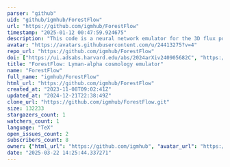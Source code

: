 ```yaml
---
parser: "github"
uid: "github/igmhub/ForestFlow"
url: "https://github.com/igmhub/ForestFlow"
timestamp: "2025-01-12 00:47:59.924675"
description: "This code is a neural network emulator for the 3D flux power spectrum of the Lyman-alpha forest"
avatar: "https://avatars.githubusercontent.com/u/24413275?v=4"
repo_url: "https://github.com/igmhub/ForestFlow"
doi: ["https://ui.adsabs.harvard.edu/abs/2024arXiv240905682C", "https://ui.adsabs.harvard.edu/abs/2024ascl.soft12022C/abstract"]
title: "ForestFlow: Lyman-alpha cosmology emulator"
name: "ForestFlow"
full_name: "igmhub/ForestFlow"
html_url: "https://github.com/igmhub/ForestFlow"
created_at: "2023-11-08T09:02:41Z"
updated_at: "2024-12-21T22:38:49Z"
clone_url: "https://github.com/igmhub/ForestFlow.git"
size: 132233
stargazers_count: 1
watchers_count: 1
language: "TeX"
open_issues_count: 2
subscribers_count: 8
owner: {"html_url": "https://github.com/igmhub", "avatar_url": "https://avatars.githubusercontent.com/u/24413275?v=4", "login": "igmhub", "type": "Organization"}
date: "2025-03-22 14:25:44.337271"
---
```

